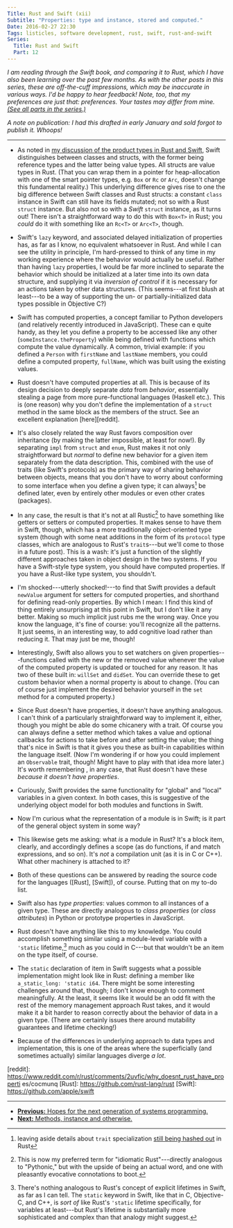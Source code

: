 ```yaml
---
Title: Rust and Swift (xii)
Subtitle: "Properties: type and instance, stored and computed."
Date: 2016-02-27 22:30
Tags: listicles, software development, rust, swift, rust-and-swift
Series:
  Title: Rust and Swift
  Part: 12
---
```


<i class="editorial">I am reading through the Swift book, and comparing it to Rust, which I have also been learning over the past few months. As with the other posts in this series, these are off-the-cuff impressions, which may be inaccurate in various ways. I'd be happy to hear feedback! Note, too, that my preferences are just that: preferences. Your tastes may differ from mine. [(See all parts in the series.)][series]</i>

[series]: /rust-and-swift.html

<i class="editorial">A note on publication: I had this drafted in early January and sold forgot to publish it. Whoops!</i>

---

-   As noted in [my discussion of the product types in Rust and Swift][10], Swift distinguishes between classes and structs, with the former being reference types and the latter being value types. All structs are value types in Rust. (That you can wrap them in a pointer for heap-allocation with one of the smart pointer types, e.g. `Box` or `Rc` or `Arc`, doesn't change this fundamental reality.) This underlying difference gives rise to one the big difference between Swift classes and Rust structs: a constant `class` instance in Swift can still have its fields mutated; not so with a Rust `struct` instance. But also not so with a *Swift* `struct` instance, as it turns out! There isn't a straightforward way to do this with `Box<T>` in Rust; you *could* do it with something like an `Rc<T>` or `Arc<T>`, though.

-   Swift's `lazy` keyword, and associated delayed initialization of properties has, as far as I know, no equivalent whatsoever in Rust. And while I can see the utility in principle, I'm hard-pressed to think of any time in my working experience where the behavior would actually be useful. Rather than having `lazy` properties, I would be far more inclined to separate the behavior which should be initialized at a later time into its own data structure, and supplying it via *inversion of control* if it is necessary for an actions taken by other data structures. (This seems---at first blush at least---to be a way of supporting the un- or partially-initialized data types possible in Objective C?)

-   Swift has computed properties, a concept familiar to Python developers (and relatively recently introduced in JavaScript). These can e quite handy, as they let you define a property to be accessed like any other (`someInstance.theProperty`) while being defined with functions which compute the value dynamically. A common, trivial example: if you defined a `Person` with `firstName` and `lastName` members, you could define a computed property, `fullName`, which was built using the existing values.

-   Rust doesn't have computed properties at all. This is because of its design decision to deeply separate *data* from *behavior*, essentially stealing a page from more pure-functional languages (Haskell etc.). This is (one reason) why you don't define the implementation of a `struct` method in the same block as the members of the struct. See an excellent explanation
    [here][reddit].

-   It's also closely related the way Rust favors composition over inheritance (by making the latter impossible, at least for now!). By separating `impl` from `struct` and `enum`, Rust makes it not only straightforward but *normal* to define new behavior for a given item separately from the data description. This, combined with the use of traits (like Swift's protocols) as the primary way of sharing behavior between objects, means that you don't have to worry about conforming to some interface when you define a given type; it can always[^always] be defined later, even by entirely other modules or even other crates (packages).

-   In any case, the result is that it's not at all Rustic[^rustic] to have something like getters or setters or computed properties. It makes sense to have them in Swift, though, which has a more traditionally object-oriented type system (though with some neat additions in the form of its `protocol` type classes, which are analogous to Rust's `trait`s---but we'll come to those in a future post). This is a wash: it's just a function of the slightly different approaches taken in object design in the two systems. If you have a Swift-style type system, you should have computed properties. If you have a Rust-like type system, you shouldn't.

-   I'm shocked---utterly shocked!---to find that Swift provides a default `newValue` argument for setters for computed properties, and shorthand for defining read-only properties. By which I mean: I find this kind of thing entirely unsurprising at this point in Swift, but I don't like it any better. Making so much implicit just rubs me the wrong way. Once you know the language, it's fine of course: you'll recognize all the patterns. It just seems, in an interesting way, to add cognitive load rather than reducing it. That may just be me, though!

-   Interestingly, Swift also allows you to set watchers on given properties---functions called with the new or the removed value whenever the value of the computed property is updated or touched for any reason. It has two of these built in: `willSet` and `didSet`. You can override these to get custom behavior when a normal property is about to change. (You can of course just implement the desired behavior yourself in the `set` method for a computed property.)

-   Since Rust doesn't have properties, it doesn't have anything analogous. I can't think of a particularly straightforward way to implement it, either, though you might be able do some chicanery with a trait. Of course you can always define a setter method which takes a value and optional callbacks for actions to take before and after setting the value; the thing that's nice in Swift is that it gives you these as built-in capabilities within the language itself. (Now I'm wondering if or how you could implement an `Observable` trait, though! Might have to play with that idea more later.) It's worth remembering , in any case, that Rust doesn't have these *because it doesn't have properties*.

-   Curiously, Swift provides the same functionality for "global" and "local" variables in a given context. In both cases, this is suggestive of the underlying object model for both modules and functions in Swift.

-   Now I'm curious what the representation of a module is in Swift; is it part of the general object system in some way?

-   This likewise gets me asking: what *is* a module in Rust? It's a block item, clearly, and accordingly defines a scope (as do functions, if and match expressions, and so on). It's *not* a compilation unit (as it is in C or C++). What other machinery is attached to it?

-   Both of these questions can be answered by reading the source code for the languages ([Rust], [Swift]), of course. Putting that on my to-do list.

-   Swift also has *type properties*: values common to all instances of a given type. These are directly analogous to *class properties* (or *class attributes*) in Python or prototype properties in JavaScript.

-   Rust doesn't have anything like this to my knowledge. You could accomplish something similar using a module-level variable with a `'static` lifetime,[^lifetimes] much as you could in C---but that wouldn't be an item on the type itself, of course.

-   The `static` declaration of item in Swift suggests what a possible implementation might look like in Rust: defining a member like `a_static_long: 'static i64`. There might be some interesting challenges around that, though; I don't know enough to comment meaningfully. At the least, it seems like it would be an odd fit with the rest of the memory management approach Rust takes, and it would make it a bit harder to reason correctly about the behavior of data in a given type. (There are certainly issues there around mutability guarantees and lifetime checking!)

-   Because of the differences in underlying approach to data types and implementation, this is one of the areas where the superficially (and sometimes actually) similar languages diverge *a lot*.

[reddit]: https://www.reddit.com/r/rust/comments/2uvfic/why_doesnt_rust_have_properti es/cocmunq
[Rust]: https://github.com/rust-lang/rust
[Swift]: https://github.com/apple/swift


---


-  [**Previous:** Hopes for the next generation of systems programming.][11]
-  [**Next:** Methods, instance and otherwise.][13]


[10]: http://www.chriskrycho.com/2016/rust-and-swift-x.html
[11]: http://www.chriskrycho.com/2016/rust-and-swift-xi.html
[13]: http://www.chriskrycho.com/2016/rust-and-swift-xiii.html



[^always]: leaving aside details about `trait` specialization [still being hashed out][specialization] in Rust

[specialization]: https://github.com/aturon/rfcs/blob/impl-specialization/text/0000-impl-specialization.md

[^rustic]: This is now my preferred term for "idiomatic Rust"---directly analogous to "Pythonic," but with the upside of being an actual word, and one with pleasantly evocative connotations to boot.

[^lifetimes]: There's nothing analogous to Rust's concept of explicit lifetimes in Swift, as far as I can tell. The `static` keyword in Swift, like that in C, Objective-C, and C++, is *sort of* like Rust's `'static` lifetime specifically, for variables at least---but Rust's lifetime is substantially more sophisticated and complex than that analogy might suggest.
